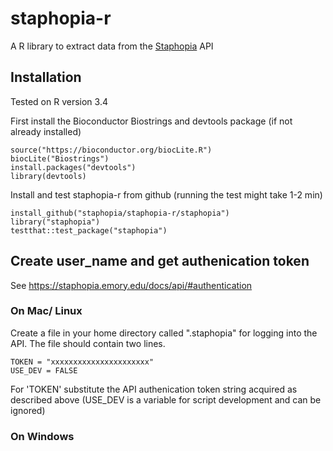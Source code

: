# staphopia-r
A R library to extract data from the [Staphopia](https://staphopia.emory.edu) API

## Installation

Tested on R version 3.4

First install the Bioconductor Biostrings and devtools package (if not already installed)

  ```
  source("https://bioconductor.org/biocLite.R")
  biocLite("Biostrings")
  install.packages("devtools")
  library(devtools)
  ```
  
Install and test staphopia-r from github (running the test might take 1-2 min)
 
  ```
  install_github("staphopia/staphopia-r/staphopia")
  library("staphopia")
  testthat::test_package("staphopia")
  ```
  
 ## Create user_name and get authenication token
  
 See https://staphopia.emory.edu/docs/api/#authentication

### On Mac/ Linux

Create a file in your home directory called ".staphopia" for logging into the API.  The file should contain two lines.

```
TOKEN = "xxxxxxxxxxxxxxxxxxxxxx"
USE_DEV = FALSE
```

For 'TOKEN' substitute the API authenication token string acquired as described above (USE_DEV is a variable for script development and can be ignored)

### On Windows

<TBD>
